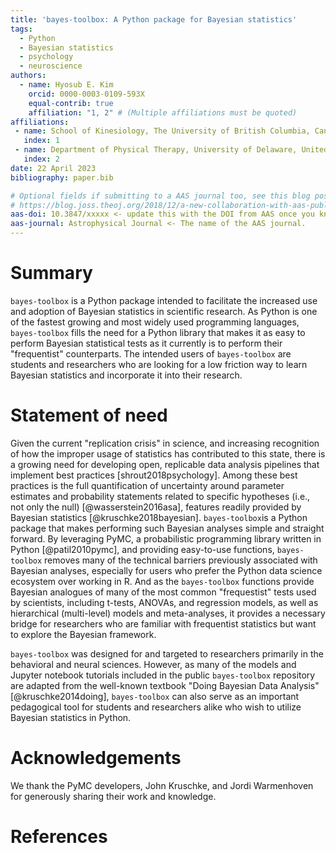 ```yaml
---
title: 'bayes-toolbox: A Python package for Bayesian statistics'
tags:
  - Python
  - Bayesian statistics
  - psychology
  - neuroscience
authors:
  - name: Hyosub E. Kim
    orcid: 0000-0003-0109-593X
    equal-contrib: true
    affiliation: "1, 2" # (Multiple affiliations must be quoted)
affiliations:
 - name: School of Kinesiology, The University of British Columbia, Canada 
   index: 1
 - name: Department of Physical Therapy, University of Delaware, United States
   index: 2
date: 22 April 2023
bibliography: paper.bib

# Optional fields if submitting to a AAS journal too, see this blog post:
# https://blog.joss.theoj.org/2018/12/a-new-collaboration-with-aas-publishing
aas-doi: 10.3847/xxxxx <- update this with the DOI from AAS once you know it.
aas-journal: Astrophysical Journal <- The name of the AAS journal.
---
```


# Summary

`bayes-toolbox` is a Python package intended to facilitate the increased use and adoption of Bayesian statistics in scientific research. As Python is one of the fastest growing and most widely used programming languages, `bayes-toolbox` fills the need for a Python library that makes it as easy to perform Bayesian statistical tests as it currently is to perform their "frequentist" counterparts. The intended users of `bayes-toolbox` are students and researchers who are looking for a low friction way to learn Bayesian statistics and incorporate it into their research.

# Statement of need

Given the current "replication crisis" in science, and increasing recognition of how the improper usage of statistics has contributed to this state, there is a growing need for developing open, replicable data analysis pipelines that implement best practices [shrout2018psychology]. Among these best practices is the full quantification of uncertainty around parameter estimates and probability statements related to specific hypotheses (i.e., not only the null) [@wasserstein2016asa], features readily provided by Bayesian statistics [@kruschke2018bayesian]. `bayes-toolbox`is a Python package that makes performing such Bayesian analyses simple and straight forward. By leveraging PyMC, a probabilistic programming library written in Python [@patil2010pymc], and providing easy-to-use functions, `bayes-toolbox` removes many of the technical barriers previously associated with Bayesian analyses, especially for users who prefer the Python data science ecosystem over working in R. And as the `bayes-toolbox` functions provide Bayesian analogues of many of the most common "frequestist" tests used by scientists, including t-tests, ANOVAs, and regression models, as well as hierarchical (multi-level) models and meta-analyses, it provides a necessary bridge for researchers who are familiar with frequentist statistics but want to explore the Bayesian framework. 

`bayes-toolbox` was designed for and targeted to researchers primarily in the behavioral and neural sciences. However, as many of the models and Jupyter notebook tutorials included in the public `bayes-toolbox` repository are adapted from the well-known textbook "Doing Bayesian Data Analysis" [@kruschke2014doing], `bayes-toolbox` can also serve as an important pedagogical tool for students and researchers alike who wish to utilize Bayesian statistics in Python. 

# Acknowledgements

We thank the PyMC developers, John Kruschke, and Jordi Warmenhoven for generously sharing their work and knowledge. 

# References